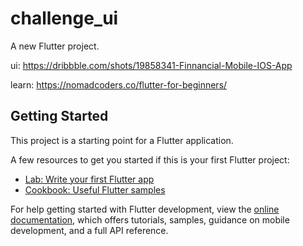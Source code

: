 # challenge_ui

A new Flutter project.

ui: https://dribbble.com/shots/19858341-Finnancial-Mobile-IOS-App

learn: https://nomadcoders.co/flutter-for-beginners/

## Getting Started

This project is a starting point for a Flutter application.

A few resources to get you started if this is your first Flutter project:

- [Lab: Write your first Flutter app](https://docs.flutter.dev/get-started/codelab)
- [Cookbook: Useful Flutter samples](https://docs.flutter.dev/cookbook)

For help getting started with Flutter development, view the
[online documentation](https://docs.flutter.dev/), which offers tutorials,
samples, guidance on mobile development, and a full API reference.
